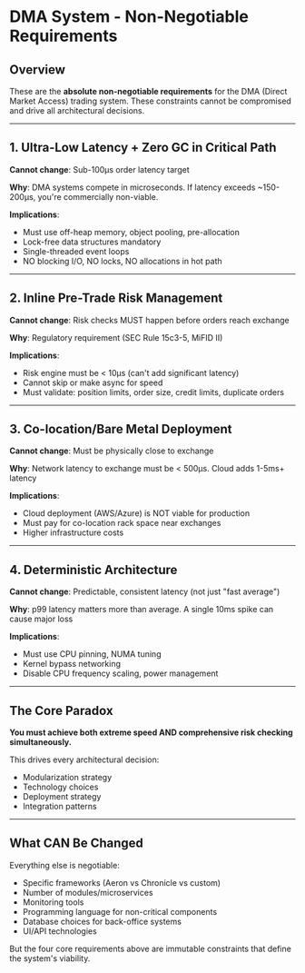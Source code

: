 # DMA System - Non-Negotiable Requirements

## Overview
These are the **absolute non-negotiable requirements** for the DMA (Direct Market Access) trading system. These constraints cannot be compromised and drive all architectural decisions.

---

## 1. Ultra-Low Latency + Zero GC in Critical Path

**Cannot change**: Sub-100μs order latency target

**Why**: DMA systems compete in microseconds. If latency exceeds ~150-200μs, you're commercially non-viable.

**Implications**:
- Must use off-heap memory, object pooling, pre-allocation
- Lock-free data structures mandatory
- Single-threaded event loops
- NO blocking I/O, NO locks, NO allocations in hot path

---

## 2. Inline Pre-Trade Risk Management

**Cannot change**: Risk checks MUST happen before orders reach exchange

**Why**: Regulatory requirement (SEC Rule 15c3-5, MiFID II)

**Implications**:
- Risk engine must be < 10μs (can't add significant latency)
- Cannot skip or make async for speed
- Must validate: position limits, order size, credit limits, duplicate orders

---

## 3. Co-location/Bare Metal Deployment

**Cannot change**: Must be physically close to exchange

**Why**: Network latency to exchange must be < 500μs. Cloud adds 1-5ms+ latency

**Implications**:
- Cloud deployment (AWS/Azure) is NOT viable for production
- Must pay for co-location rack space near exchanges
- Higher infrastructure costs

---

## 4. Deterministic Architecture

**Cannot change**: Predictable, consistent latency (not just "fast average")

**Why**: p99 latency matters more than average. A single 10ms spike can cause major loss

**Implications**:
- Must use CPU pinning, NUMA tuning
- Kernel bypass networking
- Disable CPU frequency scaling, power management

---

## The Core Paradox

**You must achieve both extreme speed AND comprehensive risk checking simultaneously.**

This drives every architectural decision:
- Modularization strategy
- Technology choices
- Deployment strategy
- Integration patterns

---

## What CAN Be Changed

Everything else is negotiable:
- Specific frameworks (Aeron vs Chronicle vs custom)
- Number of modules/microservices
- Monitoring tools
- Programming language for non-critical components
- Database choices for back-office systems
- UI/API technologies

But the four core requirements above are immutable constraints that define the system's viability.
